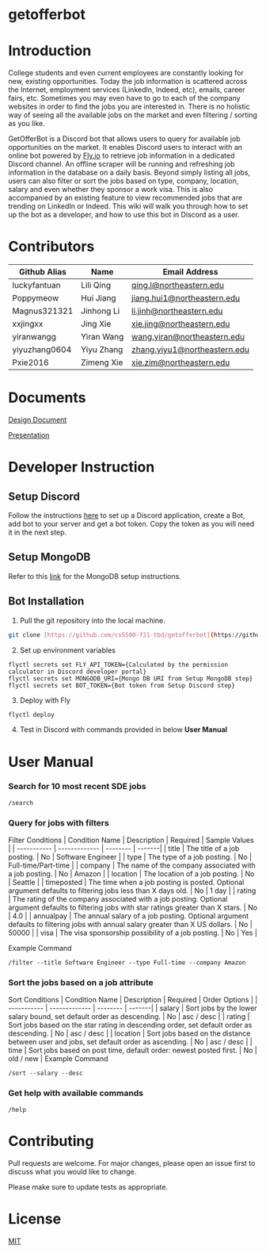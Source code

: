 # getofferbot

# Introduction

College students and even current employees are constantly looking for new, existing opportunities. Today the job information is scattered across the Internet, employment services (LinkedIn, Indeed, etc), emails, career fairs, etc. Sometimes you may even have to go to each of the company websites in order to find the jobs you are interested in. There is no holistic way of seeing all the available jobs on the market and even filtering / sorting as you like.

GetOfferBot is a Discord bot that allows users to query for available job opportunities on the market. It enables Discord users to interact with an online bot powered by [Fly.io]([https://fly.io/](https://fly.io/)) to retrieve job information in a dedicated Discord channel. An offline scraper will be running and refreshing job information in the database on a daily basis. Beyond simply listing all jobs, users can also filter or sort the jobs based on type, company, location, salary and even whether they sponsor a work visa. This is also accompanied by an existing feature to view recommended jobs that are trending on LinkedIn or Indeed. This wiki will walk you through how to set up the bot as a developer, and how to use this bot in Discord as a user.

# Contributors

| Github Alias | Name | Email Address |
| ------------- | ----------- | ---------------------------- |
| luckyfantuan | Lili Qing | [qing.l@northeastern.edu](mailto:qing.l@northeastern.edu) |
| Poppymeow | Hui Jiang | [jiang.hui1@northeastern.edu](mailto:jiang.hui1@northeastern.edu) |
| Magnus321321 | Jinhong Li | [li.jinh@northeastern.edu](mailto:li.jinh@northeastern.edu) |
| xxjingxx | Jing Xie | [xie.jing@northeastern.edu](mailto:xie.jing@northeastern.edu) |
| yiranwangg | Yiran Wang | [wang.yiran@northeastern.edu](mailto:wang.yiran@northeastern.edu) |
| yiyuzhang0604 | Yiyu Zhang | [zhang.yiyu1@northeastern.edu](mailto:zhang.yiyu1@northeastern.edu) |
| Pxie2016 | Zimeng Xie | [xie.zim@northeastern.edu](mailto:xie.zim@northeastern.edu) |

# Documents

[Design Document](https://docs.google.com/document/d/1qZTnP_CzsbbyK67JpjvUq0xAGtNxPXyEOdnjc8I90ak/edit?usp=sharing)

[Presentation](https://docs.google.com/presentation/d/1aNOYvS-qOhKsUIbTvduqPkikfQUFfyYsrBlwRQK_6IY/edit?usp=sharing)

# Developer Instruction

## Setup Discord
Follow the instructions [here](https://www.writebots.com/discord-bot-token/) to set up a Discord application, create a Bot, add bot to your server and get a bot token. Copy the token as you will need it in the next step.

## Setup MongoDB
Refer to this [link](https://docs.google.com/document/d/1csfXK2iwvSoEUhY86kXhekMM3bHfVUiO0Kd6eZ-s4Os/edit?usp=sharing) for the MongoDB setup instructions.

## Bot Installation

1. Pull the git repository into the local machine.

```bash
git clone [https://github.com/cs5500-f21-tbd/getofferbot](https://github.com/cs5500-f21-tbd/getofferbot)
```
2. Set up environment variables
```
flyctl secrets set FLY_API_TOKEN={Calculated by the permission calculator in Discord developer portal}
flyctl secrets set MONGODB_URI={Mongo DB URI from Setup MongoDB step}
flyctl secrets set BOT_TOKEN={Bot token from Setup Discord step}
```
3. Deploy with Fly
```bash
flyctl deploy
```
4. Test in Discord with commands provided in below **User Manual**

# User Manual

### Search for 10 most recent SDE jobs
```
/search
```
### Query for jobs with filters
Filter Conditions
| Condition Name | Description | Required | Sample Values |
| ----------- | ------------- | -------- | -------|
| title | The title of a job posting. | No | Software Engineer |
| type | The type of a job posting. | No | Full-time/Part-time |
| company | The name of the company associated with a job posting. | No | Amazon |
| location | The location of a job posting. | No | Seattle |
| timeposted | The time when a job posting is posted. Optional argument defaults to filtering jobs less than X days old. | No | 1 day |
| rating | The rating of the company associated with a job posting. Optional argument defaults to filtering jobs with star ratings greater than X stars. | No | 4.0 |
| annualpay | The annual salary of a job posting. Optional argument defaults to filtering jobs with annual salary greater than X US dollars. | No | 50000 |
| visa | The visa sponsorship possibility of a job posting. | No | Yes |

Example Command
```
/filter --title Software Engineer --type Full-time --company Amazon
```
### Sort the jobs based on a job attribute
Sort Conditions
| Condition Name | Description | Required | Order Options |
| ----------- | ------------- | -------- | -------|
| salary | Sort jobs by the lower salary bound, set default order as descending. | No | asc / desc |
| rating | Sort jobs based on the star rating in descending order, set default order as descending. | No | asc / desc |
| location | Sort jobs based on the distance between user and jobs, set default order as ascending. | No | asc / desc |
| time | Sort jobs based on post time, default order: newest posted first. | No | old / new |
Example Command
```
/sort --salary --desc
```
### Get help with available commands
```
/help
```
# Contributing
Pull requests are welcome. For major changes, please open an issue first to discuss what you would like to change.

Please make sure to update tests as appropriate.

# License
[MIT]([https://choosealicense.com/licenses/mit/](https://choosealicense.com/licenses/mit/))
